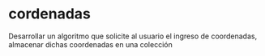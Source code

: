 # cordenadas
Desarrollar un algoritmo que solicite al usuario el ingreso de coordenadas, almacenar dichas coordenadas en una colección
